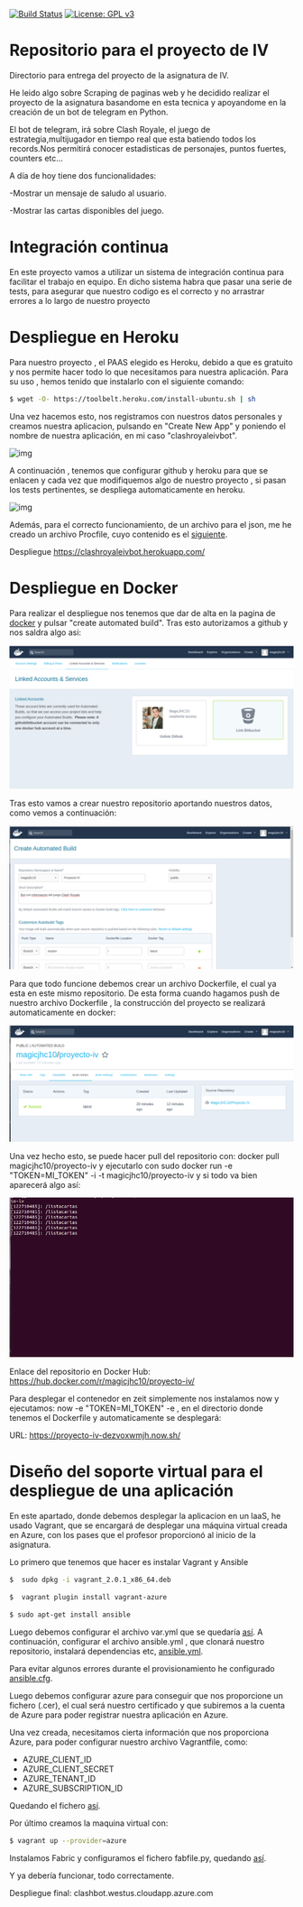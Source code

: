 [![Build Status](https://travis-ci.org/MagicJHC10/Proyecto-IV.svg?branch=master)](https://travis-ci.org/MagicJHC10/Proyecto-IV)
[![License: GPL v3](https://img.shields.io/badge/License-GPL%20v3-blue.svg)](https://www.gnu.org/licenses/gpl-3.0)
# Repositorio para el proyecto de IV

Directorio para entrega del proyecto de la asignatura de IV.

He leido algo sobre Scraping de paginas web y he decidido realizar el proyecto de la asignatura basandome en esta tecnica y apoyandome en la creación de un bot de telegram en Python.

El bot de telegram, irá sobre Clash Royale, el juego de estrategia,multijugador en tiempo real que esta batiendo todos los records.Nos permitirá conocer estadisticas de personajes, puntos fuertes, counters etc...

A día de hoy tiene dos funcionalidades:

-Mostrar un mensaje de saludo al usuario.

-Mostrar las cartas disponibles del juego.
# Integración continua

En este proyecto vamos a utilizar un sistema de integración continua para facilitar el trabajo en equipo. En dicho sistema habra que pasar una serie de tests, para asegurar que nuestro codigo es el correcto y no arrastrar errores a lo largo de nuestro proyecto

# Despliegue en Heroku

Para nuestro proyecto , el PAAS elegido es Heroku, debido a que es gratuito y nos permite hacer todo lo que necesitamos para nuestra aplicación. Para su uso , hemos tenido que instalarlo con el siguiente comando:

```bash
$ wget -O- https://toolbelt.heroku.com/install-ubuntu.sh | sh
```

Una vez hacemos esto, nos registramos con nuestros datos personales y creamos nuestra aplicacion, pulsando en "Create New App" y poniendo el nombre de nuestra aplicación, en mi caso "clashroyaleivbot".

![img](https://github.com/MagicJHC10/Proyecto-IV/blob/master/capturas/1.png)

A continuación , tenemos que configurar github y heroku para que se enlacen y cada vez que modifiquemos algo de nuestro proyecto , si pasan los tests pertinentes, se despliega automaticamente en heroku.

![img](https://github.com/MagicJHC10/Proyecto-IV/blob/master/capturas/2.png)

Además, para el correcto funcionamiento, de un archivo para el json, me he creado un archivo Procfile, cuyo contenido es el [siguiente](https://github.com/MagicJHC10/ProyectoIV/blob/master/Procfile).

Despliegue https://clashroyaleivbot.herokuapp.com/

# Despliegue en Docker
 
Para realizar el despliegue nos tenemos que dar de alta en la pagina de [docker](https://hub.docker.com/) y pulsar "create automated build". Tras esto autorizamos a github y nos saldra algo asi:

![img](https://github.com/MagicJHC10/Proyecto-IV/blob/master/capturas/githubenlazadoadocker.png)

Tras esto vamos a crear nuestro repositorio aportando nuestros datos, como vemos a continuación:

![img](https://github.com/MagicJHC10/Proyecto-IV/blob/master/capturas/creandorepositoriodocker.png)

Para que todo funcione debemos crear un archivo Dockerfile, el cual ya esta en este mismo repositorio. De esta forma cuando hagamos push de nuestro archivo Dockerfile , la construcción del proyecto se realizará automaticamente en docker:

![img](https://github.com/MagicJHC10/Proyecto-IV/blob/master/capturas/traspushdedockerfile.png)

Una vez hecho esto, se puede hacer pull del repositorio con: docker pull magicjhc10/proyecto-iv y ejecutarlo con sudo docker run -e "TOKEN=MI_TOKEN" -i -t magicjhc10/proyecto-iv y si todo va bien aparecerá algo así:

![img](https://github.com/MagicJHC10/Proyecto-IV/blob/master/capturas/rundocker.png)

Enlace del repositorio en Docker Hub: https://hub.docker.com/r/magicjhc10/proyecto-iv/

Para desplegar el contenedor en zeit simplemente nos instalamos now y ejecutamos: now -e "TOKEN=MI_TOKEN" -e , en el directorio donde tenemos el Dockerfile y automaticamente se desplegará:

URL: https://proyecto-iv-dezvoxwmjh.now.sh/

# Diseño del soporte virtual para el despliegue de una aplicación

En este apartado, donde debemos desplegar la aplicacion en un laaS, he usado Vagrant, que se encargará de desplegar una máquina virtual creada en Azure, con los pases que el profesor proporcionó al inicio de la asignatura.

Lo primero que tenemos que hacer es instalar Vagrant y Ansible

```bash
$  sudo dpkg -i vagrant_2.0.1_x86_64.deb 
```

```bash
$  vagrant plugin install vagrant-azure
```

```bash
$ sudo apt-get install ansible

```

Luego debemos configurar el archivo var.yml que se quedaría [así](https://github.com/MagicJHC10/Proyecto-IV/blob/master/var.yml).
A continuación, configurar el archivo ansible.yml , que clonará nuestro repositorio, instalará dependencias etc, [ansible.yml](https://github.com/MagicJHC10/Proyecto-IV/blob/master/ansible.yml).

Para evitar algunos errores durante el provisionamiento he configurado [ansible.cfg](https://github.com/MagicJHC10/Proyecto-IV/blob/master/ansible.cfg).

Luego debemos configurar azure para conseguir que nos proporcione un fichero (.cer), el cual será nuestro certificado y que subiremos a la cuenta de Azure para poder registrar nuestra aplicación en Azure.

Una vez creada, necesitamos cierta información que nos proporciona Azure, para poder configurar nuestro archivo Vagrantfile, como:

- AZURE_CLIENT_ID
- AZURE_CLIENT_SECRET
- AZURE_TENANT_ID
- AZURE_SUBSCRIPTION_ID

Quedando el fichero [así](https://github.com/MagicJHC10/Proyecto-IV/blob/master/Vagrantfile).

Por último creamos la maquina virtual con:

```bash
$ vagrant up --provider=azure

```

Instalamos Fabric y configuramos el fichero fabfile.py, quedando [así](https://github.com/MagicJHC10/Proyecto-IV/blob/master/despliegue/fabfile.py).

Y ya debería funcionar, todo correctamente.


Despliegue final: clashbot.westus.cloudapp.azure.com

